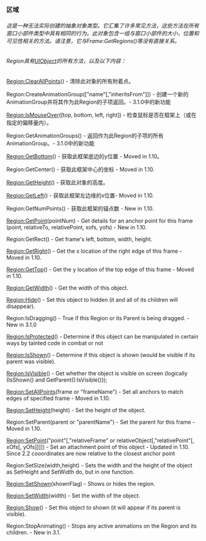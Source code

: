 ### 区域

###### 这是一种无法实际创建的抽象对象类型。它汇集了许多常见方法，这些方法在所有窗口小部件类型中具有相同的行为。此对象包含一组与窗口小部件的大小，位置和可见性相关的方法。请注意，它与Frame:GetRegions\(\)等没有直接关系。

###### Region具有[UIObject](https://wow.gamepedia.com/Widget_API#UIObject)的所有方法，以及以下内容：

[Region:ClearAllPoints](https://wow.gamepedia.com/API_Region_ClearAllPoints)\(\) - 清除此对象的所有附着点。

Region:CreateAnimationGroup\(\["name"\[,"inheritsFrom"\]\]\) - 创建一个新的AnimationGroup并将其作为此Region的子项返回。-  3.1.0中的新功能

[Region:IsMouseOver](https://wow.gamepedia.com/API_Region_IsMouseOver)\(\[top, bottom, left, right\]\) - 检查鼠标是否在框架上（或在指定的偏移量内）。

Region:GetAnimationGroups\(\) - 返回作为此Region的子项的所有AnimationGroup。-  3.1.0中的新功能

[Region:GetBottom](https://wow.gamepedia.com/API_Region_GetBottom)\(\) - 获取此框架底边的y位置 - Moved in 1.10。

Region:GetCenter\(\) - 获取此框架中心的坐标 - Moved in 1.10.

[Region:GetHeight](https://wow.gamepedia.com/API_Region_GetHeight)\(\) - 获取此对象的高度。

[Region:GetLeft](https://wow.gamepedia.com/API_Region_GetLeft)\(\) - 获取此框架左边缘的x位置- Moved in 1.10.

Region:GetNumPoints\(\) - 获取此框架的锚点数 - New in 1.10.

[Region:GetPoint](https://wow.gamepedia.com/API_Region_GetPoint)\(pointNum\) - Get details for an anchor point for this frame \(point, relativeTo, relativePoint, xofs, yofs\) - New in 1.10.

Region:GetRect\(\) - Get frame's left, bottom, width, height.

[Region:GetRight](https://wow.gamepedia.com/API_Region_GetRight)\(\) - Get the x location of the right edge of this frame - Moved in 1.10.

[Region:GetTop](https://wow.gamepedia.com/API_Region_GetTop)\(\) - Get the y location of the top edge of this frame - Moved in 1.10.

[Region:GetWidth](https://wow.gamepedia.com/API_Region_GetWidth)\(\) - Get the width of this object.

[Region:Hide](https://wow.gamepedia.com/API_Region_Hide)\(\) - Set this object to hidden \(it and all of its children will disappear\).

Region:IsDragging\(\) - True if this Region or its Parent is being dragged. - New in 3.1.0

[Region:IsProtected](https://wow.gamepedia.com/API_Region_IsProtected)\(\) - Determine if this object can be manipulated in certain ways by tainted code in combat or not

[Region:IsShown](https://wow.gamepedia.com/API_Region_IsShown)\(\) - Determine if this object is shown \(would be visible if its parent was visible\).

[Region:IsVisible](https://wow.gamepedia.com/API_Region_IsVisible)\(\) - Get whether the object is visible on screen \(logically \(IsShown\(\) and GetParent\(\):IsVisible\(\)\)\);

[Region:SetAllPoints](https://wow.gamepedia.com/API_Region_SetAllPoints)\(frame or "frameName"\) - Set all anchors to match edges of specified frame - Moved in 1.10.

[Region:SetHeight](https://wow.gamepedia.com/API_Region_SetHeight)\(height\) - Set the height of the object.

Region:SetParent\(parent or "parentName"\) - Set the parent for this frame - Moved in 1.10.

[Region:SetPoint](https://wow.gamepedia.com/API_Region_SetPoint)\("point"\[,"relativeFrame" or relativeObject\[,"relativePoint"\[, xOfs\[, yOfs\]\]\]\]\) - Set an attachment point of this object - Updated in 1.10. Since 2.2 cooordinates are now relative to the closest anchor point

Region:SetSize\(width,height\) - Sets the width and the height of the object as SetHeight and SetWidth do, but in one function.

[Region:SetShown](https://wow.gamepedia.com/API_Region_SetShown)\(shownFlag\) - Shows or hides the region.

[Region:SetWidth](https://wow.gamepedia.com/API_Region_SetWidth)\(width\) - Set the width of the object.

[Region:Show](https://wow.gamepedia.com/API_Region_Show)\(\) - Set this object to shown \(it will appear if its parent is visible\).

Region:StopAnimating\(\) - Stops any active animations on the Region and its children. - New in 3.1.

